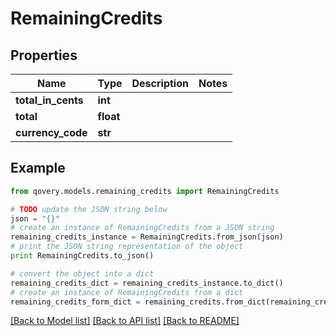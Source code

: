 # RemainingCredits


## Properties
Name | Type | Description | Notes
------------ | ------------- | ------------- | -------------
**total_in_cents** | **int** |  | 
**total** | **float** |  | 
**currency_code** | **str** |  | 

## Example

```python
from qovery.models.remaining_credits import RemainingCredits

# TODO update the JSON string below
json = "{}"
# create an instance of RemainingCredits from a JSON string
remaining_credits_instance = RemainingCredits.from_json(json)
# print the JSON string representation of the object
print RemainingCredits.to_json()

# convert the object into a dict
remaining_credits_dict = remaining_credits_instance.to_dict()
# create an instance of RemainingCredits from a dict
remaining_credits_form_dict = remaining_credits.from_dict(remaining_credits_dict)
```
[[Back to Model list]](../README.md#documentation-for-models) [[Back to API list]](../README.md#documentation-for-api-endpoints) [[Back to README]](../README.md)



